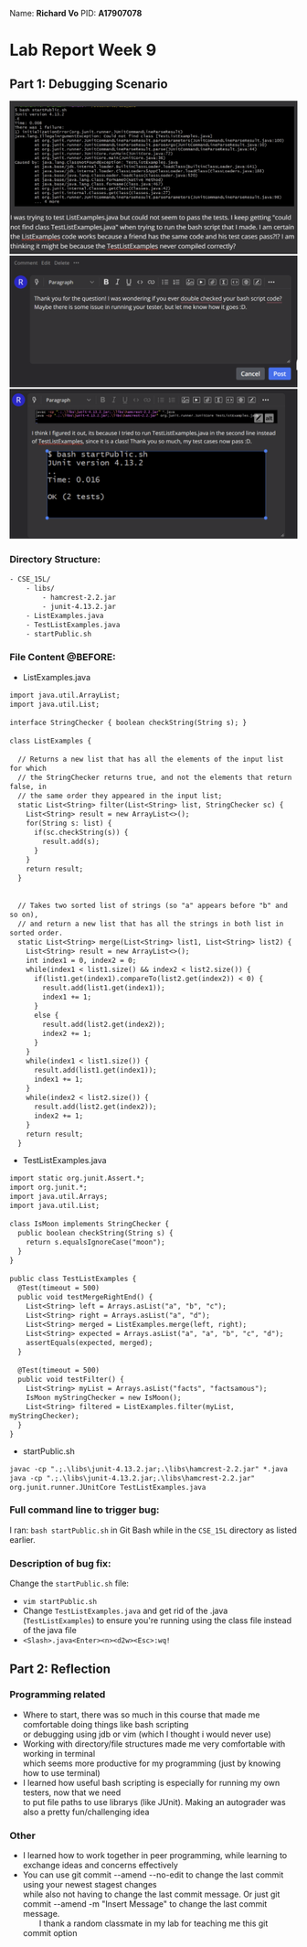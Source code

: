 Name: **Richard Vo** 
PID: **A17907078**

# Lab Report Week 9

## Part 1: Debugging Scenario
![alt text](image-13.png)
![alt text](image-14.png)
![alt text](image-15.png)

### Directory Structure:
```
- CSE_15L/ 
    - libs/
        - hamcrest-2.2.jar  
        - junit-4.13.2.jar
    - ListExamples.java
    - TestListExamples.java
    - startPublic.sh
```
### File Content @BEFORE:
* ListExamples.java


```
import java.util.ArrayList;
import java.util.List;

interface StringChecker { boolean checkString(String s); }

class ListExamples {

  // Returns a new list that has all the elements of the input list for which
  // the StringChecker returns true, and not the elements that return false, in
  // the same order they appeared in the input list;
  static List<String> filter(List<String> list, StringChecker sc) {
    List<String> result = new ArrayList<>();
    for(String s: list) {
      if(sc.checkString(s)) {
        result.add(s);
      }
    }
    return result;
  }


  // Takes two sorted list of strings (so "a" appears before "b" and so on),
  // and return a new list that has all the strings in both list in sorted order.
  static List<String> merge(List<String> list1, List<String> list2) {
    List<String> result = new ArrayList<>();
    int index1 = 0, index2 = 0;
    while(index1 < list1.size() && index2 < list2.size()) {
      if(list1.get(index1).compareTo(list2.get(index2)) < 0) {
        result.add(list1.get(index1));
        index1 += 1;
      }
      else {
        result.add(list2.get(index2));
        index2 += 1;
      }
    }
    while(index1 < list1.size()) {
      result.add(list1.get(index1));
      index1 += 1;
    }
    while(index2 < list2.size()) {
      result.add(list2.get(index2));
      index2 += 1;
    }
    return result;
  }
```

* TestListExamples.java


```
import static org.junit.Assert.*;
import org.junit.*;
import java.util.Arrays;
import java.util.List;

class IsMoon implements StringChecker {
  public boolean checkString(String s) {
    return s.equalsIgnoreCase("moon");
  }
}

public class TestListExamples {
  @Test(timeout = 500)
  public void testMergeRightEnd() {
    List<String> left = Arrays.asList("a", "b", "c");
    List<String> right = Arrays.asList("a", "d");
    List<String> merged = ListExamples.merge(left, right);
    List<String> expected = Arrays.asList("a", "a", "b", "c", "d");
    assertEquals(expected, merged);
  }

  @Test(timeout = 500)
  public void testFilter() {
    List<String> myList = Arrays.asList("facts", "factsamous");
    IsMoon myStringChecker = new IsMoon();
    List<String> filtered = ListExamples.filter(myList, myStringChecker);
  }
}
```

* startPublic.sh


```
javac -cp ".;.\libs\junit-4.13.2.jar;.\libs\hamcrest-2.2.jar" *.java
java -cp ".;.\libs\junit-4.13.2.jar;.\libs\hamcrest-2.2.jar" org.junit.runner.JUnitCore TestListExamples.java
```

### Full command line to trigger bug:
I ran: `bash startPublic.sh` in Git Bash while in the `CSE_15L` directory as listed earlier.
### Description of bug fix:
Change the `startPublic.sh` file:
* `vim startPublic.sh` 
* Change `TestListExamples.java` and get rid of the .java (`TestListExamples`) to ensure you're running using the class file instead of the java file
* `<Slash>.java<Enter><n><d2w><Esc>:wq!`

## Part 2: Reflection
### Programming related
* Where to start, there was so much in this course that made me comfortable 
doing things like bash scripting<br> or debugging using jdb or vim (which I thought i would never use)
* Working with directory/file structures made me very comfortable with working in terminal <br>
which seems more productive for my programming (just by knowing how to use terminal)
* I learned how useful bash scripting is especially for running my own testers, now that we need <br>
to put file paths to use librarys (like JUnit). Making an autograder was also a pretty fun/challenging idea 
### Other 
* I learned how to work together in peer programming, while learning to exchange ideas and concerns effectively
* You can use git commit --amend --no-edit to change the last commit using your newest stagest changes <br>
while also not having to change the last commit message. Or just git commit --amend -m "Insert Message" to change the last commit message.<br>
&ensp;&ensp;&ensp;&ensp;I thank a random classmate in my lab for teaching me this git commit option
